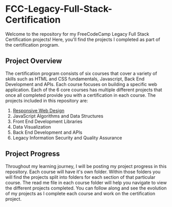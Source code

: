 # FCC-Legacy-Full-Stack-Certification

Welcome to the repository for my FreeCodeCamp Legacy Full Stack Certification projects! Here, you'll find the projects I completed as part of the certification program.

## Project Overview

The certification program consists of six courses that cover a variety of skills such as HTML and CSS fundamentals, Javascript, Back End Development and APIs. Each course focuses on building a specific web application. Each of the 6 core courses has multiple different projects that once all completed provide you with a certification in each course. The projects included in this repository are:

1. [Responsive Web Design](https://github.com/Wxrren/FCC-Legacy-Full-Stack-Certification/tree/main/Responsive%20Web%20Design)
2. JavaScript Algorithms and Data Structures
3. Front End Development Libraries
4. Data Visualization
5. Back End Development and APIs
6. Legacy Information Security and Quality Assurance

## Project Progress

Throughout my learning journey, I will be posting my project progress in this repository. Each course will have it's own folder. Within those folders you will find the projects split into folders for each section of that particular course. The read me file in each course folder will help you navigate to view the different projects completed. You can follow along and see the evolution of my projects as I complete each course and work on the certification project.





